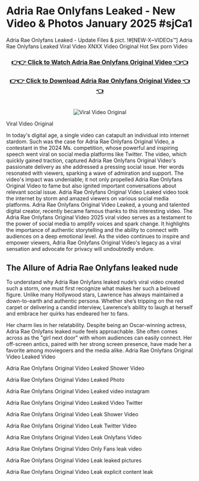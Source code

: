# Adria Rae Onlyfans Leaked - New Video & Photos January 2025 #sjCa1

Adria Rae Onlyfans Leaked - Update Files & pict. !#[NEW-X~VIDEOs™] Adria Rae Onlyfans Leaked Viral Video XNXX Video Original Hot Sex porn Video
<br>
<div align="center">
<h3><a href="https://links2leaks.com?utm_source=adriarae&utm_medium=gitlong" rel="nofollow">👉👉 Click to Watch Adria Rae Onlyfans Original Video 👈👈</a></h3>
<h3><a href="https://links2leaks.com?utm_source=adriarae&utm_medium=gitlong" rel="nofollow">👉👉 Click to Download Adria Rae Onlyfans Original Video 👈👈</a></h3>
<br>
<a href="https://links2leaks.com?utm_source=adriarae&utm_medium=gitlong" rel="nofollow"><img src="https://i.ibb.co/Gkj2r4b/banner.png" alt="Viral Video Original" style="max-width: 100%; display: inline-block;" data-target="animated-image.originalImage"></a>
</div>

Viral Video Original

In today's digital age, a single video can catapult an individual into internet stardom. Such was the case for Adria Rae Onlyfans Original Video, a contestant in the 2024 Ms. competition, whose powerful and inspiring speech went viral on social media platforms like Twitter.
The video, which quickly gained traction, captured Adria Rae Onlyfans Original Video's passionate delivery as she addressed a pressing social issue. Her words resonated with viewers, sparking a wave of admiration and support. The video's impact was undeniable; it not only propelled Adria Rae Onlyfans Original Video to fame but also ignited important conversations about relevant social issue.
Adria Rae Onlyfans Original Video Leaked video took the internet by storm and amazed viewers on various social media platforms. Adria Rae Onlyfans Original Video Leaked, a young and talented digital creator, recently became famous thanks to this interesting video.
The Adria Rae Onlyfans Original Video 2025 viral video serves as a testament to the power of social media to amplify voices and spark change. It highlights the importance of authentic storytelling and the ability to connect with audiences on a deep emotional level. As the video continues to inspire and empower viewers, Adria Rae Onlyfans Original Video's legacy as a viral sensation and advocate for privacy will undoubtedly endure.

<h2>The Allure of Adria Rae Onlyfans leaked nude</h2>


To understand why Adria Rae Onlyfans leaked nude’s viral video created such a storm, one must first recognize what makes her such a beloved figure. Unlike many Hollywood stars, Lawrence has always maintained a down-to-earth and authentic persona. Whether she’s tripping on the red carpet or delivering a candid interview, Lawrence’s ability to laugh at herself and embrace her quirks has endeared her to fans.

Her charm lies in her relatability. Despite being an Oscar-winning actress, Adria Rae Onlyfans leaked nude feels approachable. She often comes across as the "girl next door" with whom audiences can easily connect. Her off-screen antics, paired with her strong screen presence, have made her a favorite among moviegoers and the media alike.
Adria Rae Onlyfans Original Video Leaked Video

Adria Rae Onlyfans Original Video Leaked Shower Video

Adria Rae Onlyfans Original Video Leaked Photo

Adria Rae Onlyfans Original Video Leaked video instagram

Adria Rae Onlyfans Original Video Leaked Video Twitter

Adria Rae Onlyfans Original Video Leak Shower Video

Adria Rae Onlyfans Original Video Leak Twitter Video

Adria Rae Onlyfans Original Video Leak Onlyfans Video

Adria Rae Onlyfans Original Video Only Fans leak video

Adria Rae Onlyfans Original Video Leak leaked pictures

Adria Rae Onlyfans Original Video Leak explicit content leak